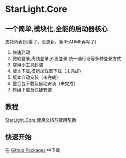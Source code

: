 # StarLight.Core 

## 一个简单,模块化,全能的启动器核心

支持列表(别看了，没更新，新README再写了)
1. 快速启动
2. 微软登录,离线登录,外置登录,统一通行证等多种登录方式
3. 常用小工具封装
4. 版本下载,模组加载器下载（未完成）
5. 版本自动安装（未完成）
6. 整合包下载及自动安装（未完成）
7. 模组下载及快捷安装

## 教程
[StarLight_Core 使用文档与使用帮助](https://ink-marks-studio.github.io/)

## 快速开始

在 [Github Packages](https://github.com/orgs/Ink-Marks-Studio/packages?repo_name=StarLight.Core) 中下载

